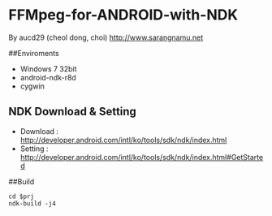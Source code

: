 FFMpeg-for-ANDROID-with-NDK
===========================
By aucd29 (cheol dong, choi) 
http://www.sarangnamu.net

##Enviroments
* Windows 7 32bit
* android-ndk-r8d
* cygwin

## NDK Download & Setting
* Download : http://developer.android.com/intl/ko/tools/sdk/ndk/index.html
* Setting : http://developer.android.com/intl/ko/tools/sdk/ndk/index.html#GetStarted

##Build
```
cd $prj
ndk-build -j4
```
